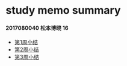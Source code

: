 # study memo summary

#### 2017080040 松本博晓 16



- [第1周小结](../Study-Memo/16_Day1.md)
- [第2周小结](../Study-Memo/16_Day2.md)
- [第3周小结](../Study-Memo/16_Day3.md)

